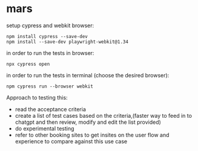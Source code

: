 # mars

setup cypress and webkit browser:

```
npm install cypress --save-dev
npm install --save-dev playwright-webkit@1.34 
```

in order to run the tests in browser:
```
npx cypress open
```

in order to run the tests in terminal (choose the desired browser):
```
npm cypress run --browser webkit
```

Approach to testing this:
- read the acceptance criteria
- create a list of test cases based on the criteria,(faster way to feed in to chatgpt and then review, modify and edit the list provided)
- do experimental testing 
- refer to other booking sites to get insites on the user flow and experience to compare against this use case

